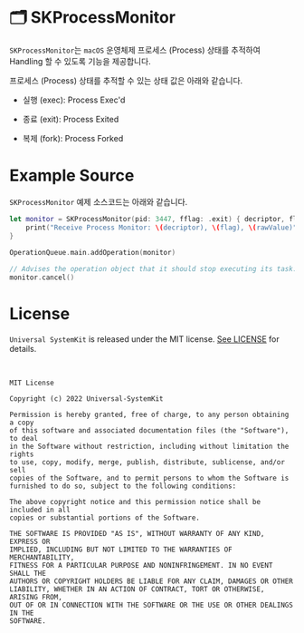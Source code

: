 # 🗂 SKProcessMonitor

`SKProcessMonitor`는 `macOS` 운영체제 프로세스 (Process) 상태를 추적하여 Handling 할 수 있도록 기능을 제공합니다. 

프로세스 (Process) 상태를 추적할 수 있는 상태 값은 아래와 같습니다.

- 실행 (exec): Process Exec'd

- 종료 (exit): Process Exited

- 복제 (fork): Process Forked

# Example Source

`SKProcessMonitor` 예제 소스코드는 아래와 같습니다.

```Swift
let monitor = SKProcessMonitor(pid: 3447, fflag: .exit) { decriptor, flag, rawValue in
    print("Receive Process Monitor: \(decriptor), \(flag), \(rawValue)")
}
        
OperationQueue.main.addOperation(monitor)

// Advises the operation object that it should stop executing its task.
monitor.cancel()
```

# License

`Universal SystemKit` is released under the MIT license. [See LICENSE](https://github.com/ChangYeop-Yang/Apple-SystemKit/blob/main/LICENSE) for details.

</br>

```TEXT
MIT License

Copyright (c) 2022 Universal-SystemKit

Permission is hereby granted, free of charge, to any person obtaining a copy
of this software and associated documentation files (the "Software"), to deal
in the Software without restriction, including without limitation the rights
to use, copy, modify, merge, publish, distribute, sublicense, and/or sell
copies of the Software, and to permit persons to whom the Software is
furnished to do so, subject to the following conditions:

The above copyright notice and this permission notice shall be included in all
copies or substantial portions of the Software.

THE SOFTWARE IS PROVIDED "AS IS", WITHOUT WARRANTY OF ANY KIND, EXPRESS OR
IMPLIED, INCLUDING BUT NOT LIMITED TO THE WARRANTIES OF MERCHANTABILITY,
FITNESS FOR A PARTICULAR PURPOSE AND NONINFRINGEMENT. IN NO EVENT SHALL THE
AUTHORS OR COPYRIGHT HOLDERS BE LIABLE FOR ANY CLAIM, DAMAGES OR OTHER
LIABILITY, WHETHER IN AN ACTION OF CONTRACT, TORT OR OTHERWISE, ARISING FROM,
OUT OF OR IN CONNECTION WITH THE SOFTWARE OR THE USE OR OTHER DEALINGS IN THE
SOFTWARE.
```
